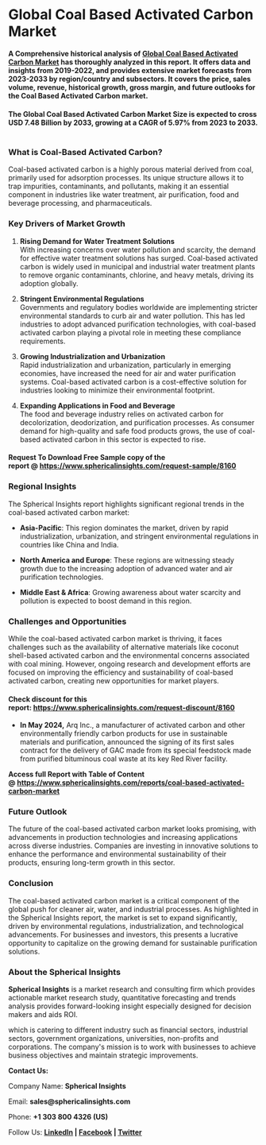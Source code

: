 <h1 class="news-post-title">Global Coal Based Activated Carbon Market</h1>
<p><strong>A Comprehensive historical analysis of&nbsp;<a href="https://www.sphericalinsights.com/reports/coal-based-activated-carbon-market" target="_blank" rel="noreferrer noopener">Global Coal Based Activated Carbon Market</a>&nbsp;has thoroughly analyzed in this report. It offers data and insights from 2019-2022, and provides extensive market forecasts from 2023-2033 by region/country and subsectors. It covers the price, sales volume, revenue, historical growth, gross margin, and future outlooks for the Coal Based Activated Carbon market.</strong></p>
<h4><strong>The Global Coal Based Activated Carbon Market Size is expected to cross USD 7.48 Billion by 2033, growing at a CAGR of 5.97% from 2023 to 2033.</strong></h4>
<p><strong><img src="https://www.sphericalinsights.com/images/rd/global-coal-based-activated-carbon-market.png" alt="" /></strong></p>
<h3>What is Coal-Based Activated Carbon?</h3>
<p>Coal-based activated carbon is a highly porous material derived from coal, primarily used for adsorption processes. Its unique structure allows it to trap impurities, contaminants, and pollutants, making it an essential component in industries like water treatment, air purification, food and beverage processing, and pharmaceuticals.</p>
<h3>Key Drivers of Market Growth</h3>
<ol>
<li>
<p><strong>Rising Demand for Water Treatment Solutions</strong><br />With increasing concerns over water pollution and scarcity, the demand for effective water treatment solutions has surged. Coal-based activated carbon is widely used in municipal and industrial water treatment plants to remove organic contaminants, chlorine, and heavy metals, driving its adoption globally.</p>
</li>
<li>
<p><strong>Stringent Environmental Regulations</strong><br />Governments and regulatory bodies worldwide are implementing stricter environmental standards to curb air and water pollution. This has led industries to adopt advanced purification technologies, with coal-based activated carbon playing a pivotal role in meeting these compliance requirements.</p>
</li>
<li>
<p><strong>Growing Industrialization and Urbanization</strong><br />Rapid industrialization and urbanization, particularly in emerging economies, have increased the need for air and water purification systems. Coal-based activated carbon is a cost-effective solution for industries looking to minimize their environmental footprint.</p>
</li>
<li>
<p><strong>Expanding Applications in Food and Beverage</strong><br />The food and beverage industry relies on activated carbon for decolorization, deodorization, and purification processes. As consumer demand for high-quality and safe food products grows, the use of coal-based activated carbon in this sector is expected to rise.</p>
</li>
</ol>
<h4>Request To Download Free Sample copy of the report&nbsp;@&nbsp;<a href="https://www.sphericalinsights.com/request-sample/8160">https://www.sphericalinsights.com/request-sample/8160</a></h4>
<h3>Regional Insights</h3>
<p>The Spherical Insights report highlights significant regional trends in the coal-based activated carbon market:</p>
<ul>
<li>
<p><strong>Asia-Pacific</strong>: This region dominates the market, driven by rapid industrialization, urbanization, and stringent environmental regulations in countries like China and India.</p>
</li>
<li>
<p><strong>North America and Europe</strong>: These regions are witnessing steady growth due to the increasing adoption of advanced water and air purification technologies.</p>
</li>
<li>
<p><strong>Middle East &amp; Africa</strong>: Growing awareness about water scarcity and pollution is expected to boost demand in this region.</p>
</li>
</ul>
<h3>Challenges and Opportunities</h3>
<p>While the coal-based activated carbon market is thriving, it faces challenges such as the availability of alternative materials like coconut shell-based activated carbon and the environmental concerns associated with coal mining. However, ongoing research and development efforts are focused on improving the efficiency and sustainability of coal-based activated carbon, creating new opportunities for market players.</p>
<h4>Check discount for this report:&nbsp;<a href="https://www.sphericalinsights.com/request-discount/8160">https://www.sphericalinsights.com/request-discount/8160</a></h4>
<ul>
<li><strong>In May 2024,</strong>&nbsp;Arq Inc., a manufacturer of activated carbon and other environmentally friendly carbon products for use in sustainable materials and purification, announced the signing of its first sales contract for the delivery of GAC made from its special feedstock made from purified bituminous coal waste at its key Red River facility.&nbsp; &nbsp;</li>
</ul>
<p><strong>Access full Report with Table of Content @&nbsp;<a href="https://www.sphericalinsights.com/reports/coal-based-activated-carbon-market">https://www.sphericalinsights.com/reports/coal-based-activated-carbon-market</a>&nbsp;</strong></p>
<h3>Future Outlook</h3>
<p>The future of the coal-based activated carbon market looks promising, with advancements in production technologies and increasing applications across diverse industries. Companies are investing in innovative solutions to enhance the performance and environmental sustainability of their products, ensuring long-term growth in this sector.</p>
<h3>Conclusion</h3>
<p>The coal-based activated carbon market is a critical component of the global push for cleaner air, water, and industrial processes. As highlighted in the Spherical Insights report, the market is set to expand significantly, driven by environmental regulations, industrialization, and technological advancements. For businesses and investors, this presents a lucrative opportunity to capitalize on the growing demand for sustainable purification solutions.</p>
<h3><strong>About the Spherical Insights</strong></h3>
<p><strong>Spherical Insights</strong>&nbsp;is a market research and consulting firm which provides actionable market research study, quantitative forecasting and trends analysis provides forward-looking insight especially designed for decision makers and aids ROI.</p>
<p>which is catering to different industry such as financial sectors, industrial sectors, government organizations, universities, non-profits and corporations. The company's mission is to work with businesses to achieve business objectives and maintain strategic improvements.</p>
<p><strong>Contact Us:</strong></p>
<p>Company Name:&nbsp;<strong>Spherical Insights</strong></p>
<p>Email:&nbsp;<strong>sales@sphericalinsights.com</strong></p>
<p>Phone:&nbsp;<strong>+1 303 800 4326 (US)</strong></p>
<p>Follow Us:&nbsp;<strong><a href="https://www.linkedin.com/company/spherical-insight/"><u>LinkedIn</u></a>&nbsp;|&nbsp;<a href="https://www.facebook.com/sphericalinsights22"><u>Facebook</u></a>&nbsp;|&nbsp;<a href="https://twitter.com/SInsights_US"><u>Twitter</u></a></strong></p>
